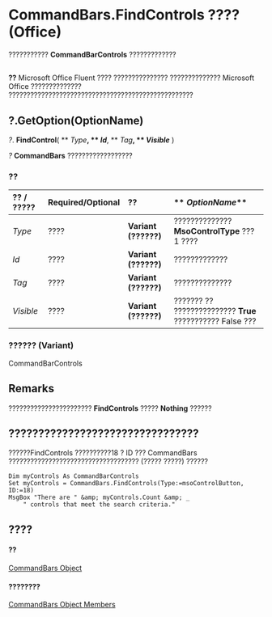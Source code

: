 
# CommandBars.FindControls ???? (Office)

???????????  **CommandBarControls** ?????????????


## 


 **??**  Microsoft Office Fluent ???? ??????????????? ?????????????? Microsoft Office ?????????????? ???????????????????????????????????????????????????


## ?.GetOption(OptionName)

 _?_. **FindControl**( ** _Type_**, ** _Id_**, ** _Tag_**, ** _Visible_** )

 _?_ **CommandBars** ??????????????????


### ??



|**?? / ?????**|**Required/Optional**|**??**|** _OptionName_**|
|:-----|:-----|:-----|:-----|
| _Type_|????|**Variant (??????)**|??????????????  **MsoControlType** ??? 1 ????|
| _Id_|????|**Variant (??????)**|?????????????|
| _Tag_|????|**Variant (??????)**|??????????????|
| _Visible_|????|**Variant (??????)**|??????? ?? ??????????????? **True** ??????????? False ???|

### ?????? (Variant)

CommandBarControls


## Remarks

??????????????????????? **FindControls** ????? **Nothing** ??????


## ????????????????????????????????

??????FindControls ??????????18 ? ID ??? CommandBars ???????????????????????????????????? (????? ?????) ??????


```
Dim myControls As CommandBarControls 
Set myControls = CommandBars.FindControls(Type:=msoControlButton, ID:=18) 
MsgBox "There are " &amp; myControls.Count &amp; _ 
    " controls that meet the search criteria."
```


## ????


#### ??


[CommandBars Object](0e312e21-14ee-5055-d604-b66e61c53b47.md)
#### ????????


[CommandBars Object Members](http://msdn.microsoft.com/library/c11db22d-b7bb-20a2-a455-e441cb8d5bc0%28Office.15%29.aspx)
